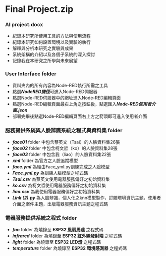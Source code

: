 # Final Project.zip
### AI project.docx
* 紀錄本研究所使用工具的方法與使用流程
* 紀錄本研究如何設置環境以及實驗的執行
* 解釋與分析本研究之實驗與成果
* 系統架構的介紹以及各個子系統的深入探討
* 記錄我在本研究之所學與未來展望
### User Interface folder
* 資料夾內的所有內容為Node-RED執行所需之工具
* 點選***NodeRED捷徑***可進入Node-RED伺服器
* 點選Node-RED伺服器中的網址進入Node-RED編輯頁面
* 點選Node-RED編輯頁面最右上角之按鈕後，點選匯入***Node-RED使用者介面.json***
* 部署完畢後點選Node-RED編輯頁面右上方之箭頭即可進入使用者介面
### 服務提供系統與人臉辨識系統之程式與資料集 folder
* ***face01*** folder 中包含蔡英文（Tsai）的人臉資料集26張
* ***face02*** folder 中包含柯文哲（ko）的人臉資料集28張
* ***face03*** folder 中包含我（liao）的人臉資料集22張
* ***xml*** folder 為官方之人臉追蹤模型
* ***face.yml*** 為經由Face_yml.py訓練完成之人臉模型
* ***Face_yml.py*** 為訓練人臉模型之程式碼
* ***Tsai.csv*** 為蔡英文使用電器服務偏好之初始資料集
* ***ko.csv*** 為柯文哲使用電器服務偏好之初始資料集
* ***liao.csv*** 為我使用電器服務偏好之初始資料集
* ***Link (2).py*** 為人臉辨識，個人化之knn模型製作，訂閱環境資訊主題，使用者介面之案件主題，出版電器服務資訊主題之程式碼
### 電器服務提供系統之程式 folder
* ***fan*** folder 為燒錄至 **ESP32 風扇馬達** 之程式碼
* ***infrared*** folder 為燒錄至 **ESP32 紅外線發射端** 之程式碼
* ***light*** folder 為燒錄至 **ESP32 LED燈** 之程式碼
* ***temperature*** folder 為燒錄至 **ESP32 環境感測器** 之程式碼

